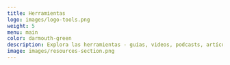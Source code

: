 ```yaml
---
title: Herramientas
logo: images/logo-tools.png
weight: 5
menu: main
color: darmouth-green
description: Explora las herramientas - guías, videos, podcasts, artículos, y más - que estamos usando en nuestros acompañamientos y demás trabajo.
image: images/resources-section.png
---
```

